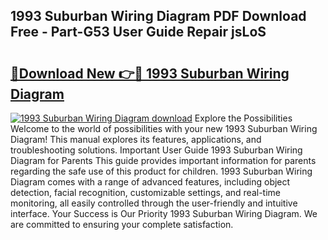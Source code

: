 ## 1993 Suburban Wiring Diagram PDF Download Free - Part-G53 User Guide Repair jsLoS

# <h2><a href="http://dfs6z0j.blite.top/?on=1993+Suburban+Wiring+Diagram">🔗Download New 👉🔴 1993 Suburban Wiring Diagram</a></h2>

[![1993 Suburban Wiring Diagram download](https://i.imgur.com/lujVjoI.png)](http://dfs6z0j.blite.top/?on=1993+Suburban+Wiring+Diagram)
Explore the Possibilities Welcome to the world of possibilities with your new 1993 Suburban Wiring Diagram! This manual explores its features, applications, and troubleshooting solutions. Important User Guide 1993 Suburban Wiring Diagram for Parents This guide provides important information for parents regarding the safe use of this product for children. 1993 Suburban Wiring Diagram comes with a range of advanced features, including object detection, facial recognition, customizable settings, and real-time monitoring, all easily controlled through the user-friendly and intuitive interface. Your Success is Our Priority 1993 Suburban Wiring Diagram. We are committed to ensuring your complete satisfaction.
